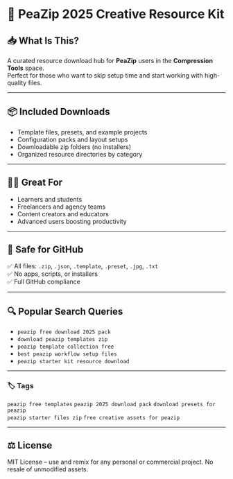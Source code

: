 
# 🎒 PeaZip 2025 Creative Resource Kit

## 📥 What Is This?

A curated resource download hub for **PeaZip** users in the **Compression Tools** space.  
Perfect for those who want to skip setup time and start working with high-quality files.

---

## 📦 Included Downloads

- Template files, presets, and example projects  
- Configuration packs and layout setups  
- Downloadable zip folders (no installers)  
- Organized resource directories by category

---

## 👨‍🔧 Great For

- Learners and students  
- Freelancers and agency teams  
- Content creators and educators  
- Advanced users boosting productivity

---

## 🔐 Safe for GitHub

✅ All files: `.zip`, `.json`, `.template`, `.preset`, `.jpg`, `.txt`  
✅ No apps, scripts, or installers  
✅ Full GitHub compliance

---

## 🔍 Popular Search Queries

- `peazip free download 2025 pack`  
- `download peazip templates zip`  
- `peazip template collection free`  
- `best peazip workflow setup files`  
- `peazip starter kit resource download`

---

### 🏷️ Tags

`peazip free templates` `peazip 2025 download pack` `download presets for peazip`  
`peazip starter files zip` `free creative assets for peazip`

---

## ⚖️ License

MIT License – use and remix for any personal or commercial project. No resale of unmodified assets.
